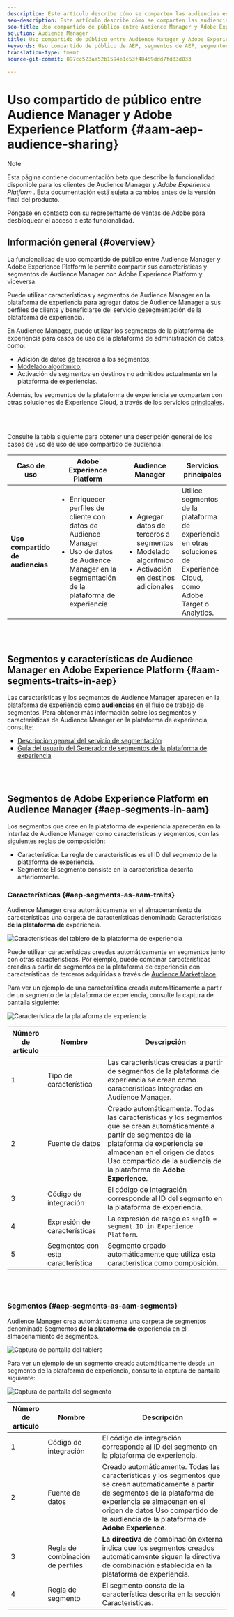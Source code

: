 ```yaml
---
description: Este artículo describe cómo se comparten las audiencias entre Audience Manager y Adobe Experience Platform.
seo-description: Este artículo describe cómo se comparten las audiencias entre Audience Manager y Adobe Experience Platform.
seo-title: Uso compartido de público entre Audience Manager y Adobe Experience Platform
solution: Audience Manager
title: Uso compartido de público entre Audience Manager y Adobe Experience Platform
keywords: Uso compartido de público de AEP, segmentos de AEP, segmentos de plataforma, uso compartido de segmentos, uso compartido de público
translation-type: tm+mt
source-git-commit: 897cc523aa52b1594e1c53f48459ddd7fd33d033

---
```



# Uso compartido de público entre Audience Manager y Adobe Experience Platform {#aam-aep-audience-sharing}

>[!NOTE]
>
>Esta página contiene documentación beta que describe la funcionalidad disponible para los clientes de Audience Manager *y Adobe Experience Platform* . Esta documentación está sujeta a cambios antes de la versión final del producto.
>
> Póngase en contacto con su representante de ventas de Adobe para desbloquear el acceso a esta funcionalidad.

## Información general {#overview}

La funcionalidad de uso compartido de público entre Audience Manager y Adobe Experience Platform le permite compartir sus características y segmentos de Audience Manager con Adobe Experience Platform y viceversa.

Puede utilizar características y segmentos de Audience Manager en la plataforma de experiencia para agregar datos de Audience Manager a sus perfiles de cliente y beneficiarse del servicio [de](https://www.adobe.io/apis/experienceplatform/home/profile-identity-segmentation/profile-identity-segmentation-services.html#!end-user/markdown/segmentation_overview/segmentation.md)segmentación de la plataforma de experiencia.

En Audience Manager, puede utilizar los segmentos de la plataforma de experiencia para casos de uso de la plataforma de administración de datos, como:
* Adición de datos [de](/help/using/overview/data-types-collected.md#third-party-data) terceros a los segmentos;
* [Modelado algorítmico](/help/using/features/algorithmic-models/understanding-models.md);
* Activación de segmentos en destinos no admitidos actualmente en la plataforma de experiencias.

Además, los segmentos de la plataforma de experiencia se comparten con otras soluciones de Experience Cloud, a través de los servicios [principales](https://docs.adobe.com/content/help/en/core-services/interface/experience-cloud.html).

<br> 

Consulte la tabla siguiente para obtener una descripción general de los casos de uso de uso de uso compartido de audiencia:

| **Caso de uso** | **Adobe Experience Platform** | **Audience Manager** | **Servicios principales** |
---------|----------|---------|---------
| **Uso compartido de audiencias** | <ul><li>Enriquecer perfiles de cliente con datos de Audience Manager</li><li>Uso de datos de Audience Manager en la segmentación de la plataforma de experiencia</li></ul> | <ul><li>Agregar datos de terceros a segmentos</li><li>Modelado algorítmico</li><li>Activación en destinos adicionales</li></ul> | Utilice segmentos de la plataforma de experiencia en otras soluciones de Experience Cloud, como Adobe Target o Analytics. |

<br> 

## Segmentos y características de Audience Manager en Adobe Experience Platform {#aam-segments-traits-in-aep}

Las características y los segmentos de Audience Manager aparecen en la plataforma de experiencia como **audiencias** en el flujo de trabajo de segmentos. Para obtener más información sobre los segmentos y características de Audience Manager en la plataforma de experiencia, consulte:

* [Descripción general del servicio de segmentación](https://www.adobe.io/apis/experienceplatform/home/profile-identity-segmentation/profile-identity-segmentation-services.html#!end-user/markdown/segmentation_overview/segmentation.md)
* [Guía del usuario del Generador de segmentos de la plataforma de experiencia](https://www.adobe.io/apis/experienceplatform/home/profile-identity-segmentation/profile-identity-segmentation-services.html#!end-user/markdown/segmentation_overview/segment-builder-guide.md)

<br> 

## Segmentos de Adobe Experience Platform en Audience Manager {#aep-segments-in-aam}

Los segmentos que cree en la plataforma de experiencia aparecerán en la interfaz de Audience Manager como características y segmentos, con las siguientes reglas de composición:
* Característica: La regla de características es el ID del segmento de la plataforma de experiencia.
* Segmento: El segmento consiste en la característica descrita anteriormente.

### Características {#aep-segments-as-aam-traits}

Audience Manager crea automáticamente en el almacenamiento de características una carpeta de características denominada Características **de la plataforma de** experiencia.

![Características del tablero de la plataforma de experiencia](/help/using/integration/integration-aep/assets/aep-traits-dashboard.png)

Puede utilizar características creadas automáticamente en segmentos junto con otras características. Por ejemplo, puede combinar características creadas a partir de segmentos de la plataforma de experiencia con características de terceros adquiridas a través de [Audience Marketplace](/help/using/features/audience-marketplace/audience-marketplace.md).

Para ver un ejemplo de una característica creada automáticamente a partir de un segmento de la plataforma de experiencia, consulte la captura de pantalla siguiente:

![Característica de la plataforma de experiencia](/help/using/integration/integration-aep/assets/aep-trait.png)


| Número de artículo | Nombre | Descripción |
---------|----------|---------
| 1 | Tipo de característica | Las características creadas a partir de segmentos de la plataforma de experiencia se crean como características integradas en Audience Manager. |
| 2 | Fuente de datos | Creado automáticamente. Todas las características y los segmentos que se crean automáticamente a partir de segmentos de la plataforma de experiencia se almacenan en el origen de datos Uso compartido de la audiencia de la plataforma de **Adobe Experience**. |
| 3 | Código de integración | El código de integración corresponde al ID del segmento en la plataforma de experiencia. |
| 4 | Expresión de características | La expresión de rasgo es `segID = segment ID in Experience Platform`. |
| 5 | Segmentos con esta característica | Segmento creado automáticamente que utiliza esta característica como composición. |

<br> 

### Segmentos {#aep-segments-as-aam-segments}

Audience Manager crea automáticamente una carpeta de segmentos denominada Segmentos **de la plataforma de** experiencia en el almacenamiento de segmentos.

![Captura de pantalla del tablero](/help/using/integration/integration-aep/assets/aep-segments-dashboard.png)

Para ver un ejemplo de un segmento creado automáticamente desde un segmento de la plataforma de experiencia, consulte la captura de pantalla siguiente:

![Captura de pantalla del segmento](/help/using/integration/integration-aep/assets/aep-segment.png)

| Número de artículo | Nombre | Descripción |
---------|----------|---------
| 1 | Código de integración | El código de integración corresponde al ID del segmento en la plataforma de experiencia. |
| 2 | Fuente de datos | Creado automáticamente. Todas las características y los segmentos que se crean automáticamente a partir de segmentos de la plataforma de experiencia se almacenan en el origen de datos Uso compartido de la audiencia de la plataforma de **Adobe Experience**. |
| 3 | Regla de combinación de perfiles | **La directiva** de combinación externa indica que los segmentos creados automáticamente siguen la directiva de combinación establecida en la plataforma de experiencia. |
| 4 | Regla de segmento | El segmento consta de la característica descrita en la sección [](#aep-segments-as-aam-traits)Características. |